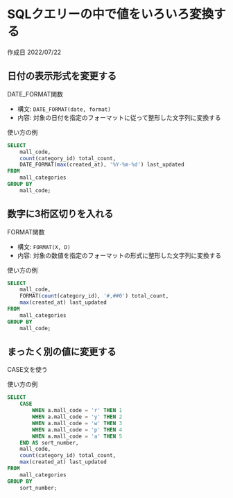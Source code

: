 # SQLクエリーの中で値をいろいろ変換する

作成日 2022/07/22

## 日付の表示形式を変更する

DATE_FORMAT関数

- 構文: `DATE_FORMAT(date, format)`
- 内容: 対象の日付を指定のフォーマットに従って整形した文字列に変換する

使い方の例

```sql
SELECT
    mall_code,
    count(category_id) total_count,
    DATE_FORMAT(max(created_at), '%Y-%m-%d') last_updated
FROM
    mall_categories
GROUP BY
    mall_code;
```

## 数字に3桁区切りを入れる

FORMAT関数

- 構文: `FORMAT(X, D)`
- 内容: 対象の数値を指定のフォーマットの形式に整形した文字列に変換する

使い方の例

```sql
SELECT
    mall_code,
    FORMAT(count(category_id), '#,##0') total_count,
    max(created_at) last_updated
FROM
    mall_categories
GROUP BY
    mall_code;
```

## まったく別の値に変更する

CASE文を使う

使い方の例

```sql
SELECT
    CASE
        WHEN a.mall_code = 'r' THEN 1
        WHEN a.mall_code = 'y' THEN 2
        WHEN a.mall_code = 'w' THEN 3
        WHEN a.mall_code = 'p' THEN 4
        WHEN a.mall_code = 'a' THEN 5
    END AS sort_number,
    mall_code,
    count(category_id) total_count,
    max(created_at) last_updated
FROM
    mall_categories
GROUP BY
    sort_number;
```
